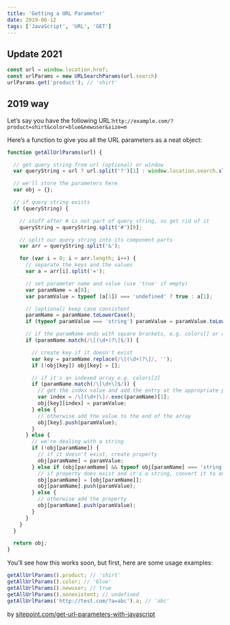```yaml
---
title: 'Getting a URL Parameter'
date: 2019-06-12
tags: ['JavaScript', 'URL', 'GET']
---
```


## Update 2021

```JavaScript
const url = window.location.href;
const urlParams = new URLSearchParams(url.search)
urlParams.get('product'); // 'shirt'
```

## 2019 way

Let’s say you have the following URL:`http://example.com/?product=shirt&color=blue&newuser&size=m`

Here’s a function to give you all the URL parameters as a neat object:

```JavaScript
function getAllUrlParams(url) {

  // get query string from url (optional) or window
  var queryString = url ? url.split('?')[1] : window.location.search.slice(1);

  // we'll store the parameters here
  var obj = {};

  // if query string exists
  if (queryString) {

    // stuff after # is not part of query string, so get rid of it
    queryString = queryString.split('#')[0];

    // split our query string into its component parts
    var arr = queryString.split('&');

    for (var i = 0; i < arr.length; i++) {
      // separate the keys and the values
      var a = arr[i].split('=');

      // set parameter name and value (use 'true' if empty)
      var paramName = a[0];
      var paramValue = typeof (a[1]) === 'undefined' ? true : a[1];

      // (optional) keep case consistent
      paramName = paramName.toLowerCase();
      if (typeof paramValue === 'string') paramValue = paramValue.toLowerCase();

      // if the paramName ends with square brackets, e.g. colors[] or colors[2]
      if (paramName.match(/\[(\d+)?\]$/)) {

        // create key if it doesn't exist
        var key = paramName.replace(/\[(\d+)?\]/, '');
        if (!obj[key]) obj[key] = [];

        // if it's an indexed array e.g. colors[2]
        if (paramName.match(/\[\d+\]$/)) {
          // get the index value and add the entry at the appropriate position
          var index = /\[(\d+)\]/.exec(paramName)[1];
          obj[key][index] = paramValue;
        } else {
          // otherwise add the value to the end of the array
          obj[key].push(paramValue);
        }
      } else {
        // we're dealing with a string
        if (!obj[paramName]) {
          // if it doesn't exist, create property
          obj[paramName] = paramValue;
        } else if (obj[paramName] && typeof obj[paramName] === 'string'){
          // if property does exist and it's a string, convert it to an array
          obj[paramName] = [obj[paramName]];
          obj[paramName].push(paramValue);
        } else {
          // otherwise add the property
          obj[paramName].push(paramValue);
        }
      }
    }
  }

  return obj;
}
```

You’ll see how this works soon, but first, here are some usage examples:

```JavaScript
getAllUrlParams().product; // 'shirt'
getAllUrlParams().color; // 'blue'
getAllUrlParams().newuser; // true
getAllUrlParams().nonexistent; // undefined
getAllUrlParams('http://test.com/?a=abc').a; // 'abc'
```

by [sitepoint.com/get-url-parameters-with-javascript](https://www.sitepoint.com/get-url-parameters-with-javascript/)
